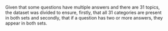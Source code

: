 Given that some questions have multiple answers and there are 31 topics, the dataset
was divided to ensure, firstly, that all 31 categories are present in both sets and secondly,
that if a question has two or more answers, they appear in both sets.